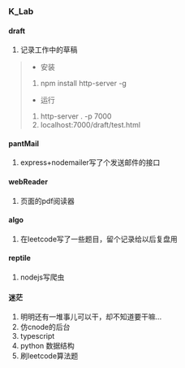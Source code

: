### K_Lab


#### draft
1. 记录工作中的草稿
> - 安装 
> 1. npm install http-server -g
> 
> - 运行
> 1. http-server . -p 7000
> 2. localhost:7000/draft/test.html 

#### pantMail
1. express+nodemailer写了个发送邮件的接口
#### webReader
1. 页面的pdf阅读器
#### algo
1. 在leetcode写了一些题目，留个记录给以后复盘用
#### reptile
1. nodejs写爬虫
#### 迷茫
1. 明明还有一堆事儿可以干，却不知道要干嘛...
2. 仿cnode的后台
3. typescript
4. python 数据结构
5. 刷leetcode算法题